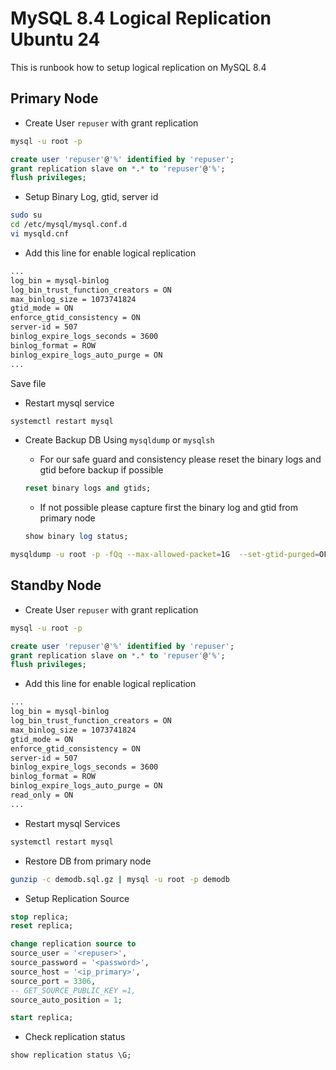# MySQL 8.4 Logical Replication Ubuntu 24
This is runbook how to setup logical replication on MySQL 8.4

## Primary Node

- Create User `repuser` with grant replication
```bash
mysql -u root -p 
```
```sql
create user 'repuser'@'%' identified by 'repuser';
grant replication slave on *.* to 'repuser'@'%';
flush privileges;
```

- Setup Binary Log, gtid, server id 
```bash
sudo su
cd /etc/mysql/mysql.conf.d
vi mysqld.cnf
```

- Add this line for enable logical replication
```txt
...
log_bin = mysql-binlog
log_bin_trust_function_creators = ON
max_binlog_size = 1073741824
gtid_mode = ON
enforce_gtid_consistency = ON
server-id = 507
binlog_expire_logs_seconds = 3600
binlog_format = ROW
binlog_expire_logs_auto_purge = ON
...
```
Save file

- Restart mysql service
```bash
systemctl restart mysql
```

- Create Backup DB Using `mysqldump` or `mysqlsh`
    - For our safe guard and consistency please reset the binary logs and gtid before backup if possible 
    ```sql
    reset binary logs and gtids;
    ```

    - If not possible please capture first the binary log and gtid from primary node
    ```sql
    show binary log status;
    ```
    
```bash
mysqldump -u root -p -fQq --max-allowed-packet=1G  --set-gtid-purged=OFF --hex-blob --order-by-primary --single-transaction --routines=true --triggers=true --no-data=false demodb | gzip -c > demodb.sql.gz;
```


## Standby Node
- Create User `repuser` with grant replication
```bash
mysql -u root -p 
```
```sql
create user 'repuser'@'%' identified by 'repuser';
grant replication slave on *.* to 'repuser'@'%';
flush privileges;
```
- Add this line for enable logical replication
```txt
...
log_bin = mysql-binlog
log_bin_trust_function_creators = ON
max_binlog_size = 1073741824
gtid_mode = ON
enforce_gtid_consistency = ON
server-id = 507
binlog_expire_logs_seconds = 3600
binlog_format = ROW
binlog_expire_logs_auto_purge = ON
read_only = ON
...
```

- Restart mysql Services
```bash
systemctl restart mysql
```

- Restore DB from primary node
```bash
gunzip -c demodb.sql.gz | mysql -u root -p demodb
```

- Setup Replication Source
```sql
stop replica;
reset replica;

change replication source to 
source_user = '<repuser>', 
source_password = '<password>', 
source_host = '<ip_primary>', 
source_port = 3306,
-- GET_SOURCE_PUBLIC_KEY =1,
source_auto_position = 1;

start replica;
```

- Check replication status
```sql
show replication status \G;
```
